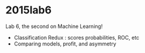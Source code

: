 # 2015lab6
Lab 6, the second on Machine Learning!

* Classification Redux : scores probabilities, ROC, etc
* Comparing models, profit, and asymmetry
